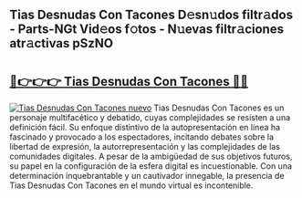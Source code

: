 ## Tias Desnudas Con Tacones D𝚎sn𝚞dos filtr𝚊dos - Parts-NGt Vid𝚎os f𝚘tos - N𝚞evas filtr𝚊ciones atr𝚊ctivas pSzNO

# <h2><a href="http://mb3w8p.tromn.icu/?c=Tias+Desnudas+Con+Tacones">🔗👉👉👉 Tias Desnudas Con Tacones 🔗🔗</a></h2>

[![Tias Desnudas Con Tacones nuevo](https://i.imgur.com/pEAQMta.gif)](http://mb3w8p.tromn.icu/?c=Tias+Desnudas+Con+Tacones)
Tias Desnudas Con Tacones es un personaje multifacético y debatido, cuyas complejidades se resisten a una definición fácil.  Su enfoque distintivo de la autopresentación en línea ha fascinado y provocado a los espectadores, incitando debates sobre la libertad de expresión, la autorrepresentación y las complejidades de las comunidades digitales. A pesar de la ambigüedad de sus objetivos futuros, su papel en la configuración de la esfera digital es incuestionable. Con una determinación inquebrantable y un cautivador innegable, la presencia de Tias Desnudas Con Tacones en el mundo virtual es incontenible.
